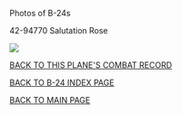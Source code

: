 
Photos of B-24s






 




42-94770 Salutation Rose  

![](42-94770.jpg)  
  

[BACK TO THIS PLANE'S COMBAT RECORD](ValorToVictory/b24s/42-94770.md)  

[BACK TO B-24 INDEX PAGE](ValorToVictory/000b24s.md)  

[BACK TO MAIN PAGE](ValorToVictory/index.html)


